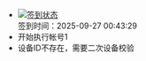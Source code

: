 - [![签到状态](https://github.com/p7wm/Cloud189-Actions/actions/workflows/main.yml/badge.svg?branch=main)](https://github.com/p7wm/Cloud189-Actions/actions/workflows/main.yml) <br> 签到时间：2025-09-27 00:43:29
- 开始执行帐号1
- 设备ID不存在，需要二次设备校验
